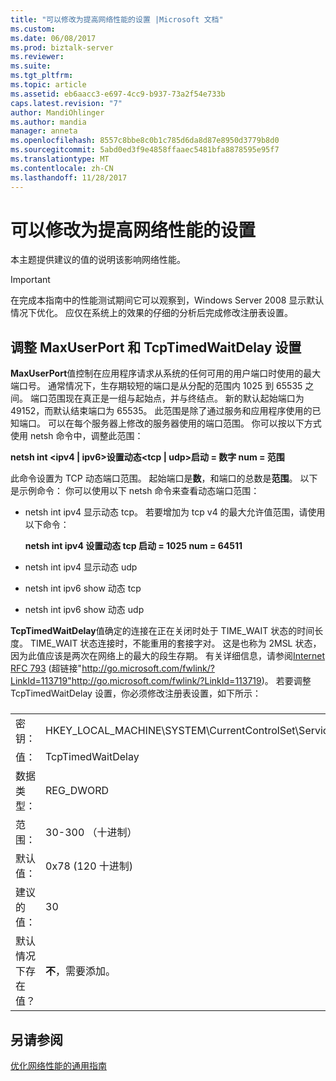 ```yaml
---
title: "可以修改为提高网络性能的设置 |Microsoft 文档"
ms.custom: 
ms.date: 06/08/2017
ms.prod: biztalk-server
ms.reviewer: 
ms.suite: 
ms.tgt_pltfrm: 
ms.topic: article
ms.assetid: eb6aacc3-e697-4cc9-b937-73a2f54e733b
caps.latest.revision: "7"
author: MandiOhlinger
ms.author: mandia
manager: anneta
ms.openlocfilehash: 8557c8bbe8c0b1c785d6da8d87e8950d3779b8d0
ms.sourcegitcommit: 5abd0ed3f9e4858ffaaec5481bfa8878595e95f7
ms.translationtype: MT
ms.contentlocale: zh-CN
ms.lasthandoff: 11/28/2017
---
```

# <a name="settings-that-can-be-modified-to-improve-network-performance"></a>可以修改为提高网络性能的设置
本主题提供建议的值的说明该影响网络性能。  
  
> [!IMPORTANT]  
>  在完成本指南中的性能测试期间它可以观察到，Windows Server 2008 显示默认情况下优化。 应仅在系统上的效果的仔细的分析后完成修改注册表设置。  
  
## <a name="adjust-the-maxuserport-and-tcptimedwaitdelay-settings"></a>调整 MaxUserPort 和 TcpTimedWaitDelay 设置  
 **MaxUserPort**值控制在应用程序请求从系统的任何可用的用户端口时使用的最大端口号。 通常情况下，生存期较短的端口是从分配的范围内 1025 到 65535 之间。 端口范围现在真正是一组与起始点，并与终结点。 新的默认起始端口为 49152，而默认结束端口为 65535。 此范围是除了通过服务和应用程序使用的已知端口。 可以在每个服务器上修改的服务器使用的端口范围。 你可以按以下方式使用 netsh 命令中，调整此范围：  
  
 **netsh int \<ipv4 &#124; ipv6\>设置动态\<tcp &#124; udp\>启动 = 数字 num = 范围**  
  
 此命令设置为 TCP 动态端口范围。 起始端口是**数**，和端口的总数是**范围**。 以下是示例命令： 你可以使用以下 netsh 命令来查看动态端口范围：  
  
-   netsh int ipv4 显示动态 tcp。 若要增加为 tcp v4 的最大允许值范围，请使用以下命令：  
  
     **netsh int ipv4 设置动态 tcp 启动 = 1025 num = 64511**  
  
-   netsh int ipv4 显示动态 udp  
  
-   netsh int ipv6 show 动态 tcp  
  
-   netsh int ipv6 show 动态 udp  
  
 **TcpTimedWaitDelay**值确定的连接在正在关闭时处于 TIME_WAIT 状态的时间长度。 TIME_WAIT 状态连接时，不能重用的套接字对。 这是也称为 2MSL 状态，因为此值应该是两次在网络上的最大的段生存期。 有关详细信息，请参阅[Internet RFC 793](http://go.microsoft.com/fwlink/?LinkId=113719) (超链接"http://go.microsoft.com/fwlink/?LinkId=113719"http://go.microsoft.com/fwlink/?LinkId=113719)。 若要调整 TcpTimedWaitDelay 设置，你必须修改注册表设置，如下所示：  
  
###  
  
|||  
|-|-|  
|密钥：|HKEY_LOCAL_MACHINE\SYSTEM\CurrentControlSet\Services\Tcpip\Parameters|  
|值：|TcpTimedWaitDelay|  
|数据类型：|REG_DWORD|  
|范围：|30-300 （十进制）|  
|默认值：|0x78 (120 十进制)|  
|建议的值：|30|  
|默认情况下存在值？|**不**，需要添加。|  
  
## <a name="see-also"></a>另请参阅  
 [优化网络性能的通用指南](../technical-guides/general-guidelines-for-improving-network-performance.md)
